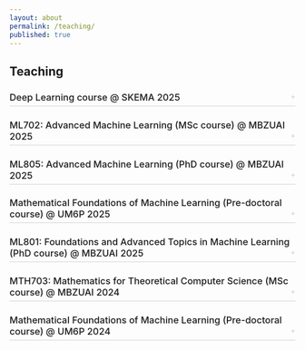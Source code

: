 ```yaml
---
layout: about
permalink: /teaching/
published: true
---
```


## Teaching

<style>
.teaching-item {
  margin-bottom: 1.5em;
}

.teaching-toggle {
  cursor: pointer;
  display: block;
  border-bottom: 1px solid #d3d3d3;
  padding-bottom: 5px;
  user-select: none;
  font-weight: 500;
  margin-bottom: 0.5em;
}

.teaching-toggle:hover {
    color: #007bff; /* Or your preferred hover color */
}


.teaching-icon {
  color: #d3d3d3;
  font-size: 0.8em;
  float: right;
  line-height: inherit; /* Align icon vertically */
}

.teaching-content {
  display: none;
  padding-left: 1em; /* Indent the content */
  margin-top: 0.5em;
}

.teaching-content ul {
  list-style-type: disc;
  margin-left: 1.5em; /* Indent list items */
  padding-left: 0;
}

.teaching-content li {
  margin-bottom: 0.3em;
}

</style>

<div class="teaching-list">

  <div class="teaching-item">
    <h3 class="teaching-toggle">
      Deep Learning course @ SKEMA 2025
      <span class="teaching-icon">+</span>
    </h3>
    <div class="teaching-content">
      <ul>
        <li>Mastère Spécialisé Chef de Projet Intelligence Artificielle</li>
        <li><a href="{{site.baseurl}}/sk25/">Course Materials</a></li>
      </ul>
    </div>
  </div>

  <div class="teaching-item">
    <h3 class="teaching-toggle">
      ML702: Advanced Machine Learning (MSc course) @ MBZUAI 2025
      <span class="teaching-icon">+</span>
    </h3>
    <div class="teaching-content">
      <ul>
        <li>Co-taught with Eric Moulines and Zhiqiang Shen</li>
        <li>Topics: Active Learning, Bayesian Optimization, Reinforcement learning</li>
        <li><a href="https://saleml-teaching-interactive-mp-mdp-interactive-chclfk.streamlit.app/" target="_blank">Interactive Simulations of Markov Processes and Markov Decision Processes</a></li>
      </ul>
    </div>
  </div>

  <div class="teaching-item">
    <h3 class="teaching-toggle">
      ML805: Advanced Machine Learning (PhD course) @ MBZUAI 2025
      <span class="teaching-icon">+</span>
    </h3>
    <div class="teaching-content">
      <ul>
        <li>Co-taught with Michalis Vazirgiannis, Tongliang Liu, and Yuanzhi Li</li>
        <li>Topics: Diffusion models, GFlowNets</li>
      </ul>
    </div>
  </div>

  <div class="teaching-item">
    <h3 class="teaching-toggle">
      Mathematical Foundations of Machine Learning (Pre-doctoral course) @ UM6P 2025
      <span class="teaching-icon">+</span>
    </h3>
    <div class="teaching-content">
      <ul>
        <li>Co-taught with Hachem Madmoun</li>
        <li>Topics: Linear algebra, probability theory, probabilistic machine learning, neural networks</li>
      </ul>
    </div>
  </div>

  <div class="teaching-item">
    <h3 class="teaching-toggle">
      ML801: Foundations and Advanced Topics in Machine Learning (PhD course) @ MBZUAI 2025
      <span class="teaching-icon">+</span>
    </h3>
    <div class="teaching-content">
      <ul>
        <li>Co-taught with Martin Takac</li>
        <li>Topics: Reinforcement Learning</li>
      </ul>
    </div>
  </div>

  <div class="teaching-item">
    <h3 class="teaching-toggle">
      MTH703: Mathematics for Theoretical Computer Science (MSc course) @ MBZUAI 2024
      <span class="teaching-icon">+</span>
    </h3>
    <div class="teaching-content">
      <ul>
        <li>Co-taught with Tongliang Liu and Jin Tian</li>
        <li>Topics: Spectral graph theory, error correcting codes, linear programming...</li>
      </ul>
    </div>
  </div>

  <div class="teaching-item">
    <h3 class="teaching-toggle">
      Mathematical Foundations of Machine Learning (Pre-doctoral course) @ UM6P 2024
      <span class="teaching-icon">+</span>
    </h3>
    <div class="teaching-content">
      <ul>
        <li>Co-taught with Hachem Madmoun</li>
        <li>Topics: Linear algebra, probability theory, probabilistic machine learning, neural networks</li>
      </ul>
    </div>
  </div>

</div>

<script>
  document.addEventListener('DOMContentLoaded', () => {
    const toggles = document.querySelectorAll('.teaching-toggle');

    toggles.forEach(toggle => {
      toggle.addEventListener('click', () => {
        const content = toggle.nextElementSibling;
        const icon = toggle.querySelector('.teaching-icon');

        if (content.style.display === 'none' || content.style.display === '') {
          content.style.display = 'block';
          icon.textContent = '-';
        } else {
          content.style.display = 'none';
          icon.textContent = '+';
        }
      });
    });
  });
</script> 